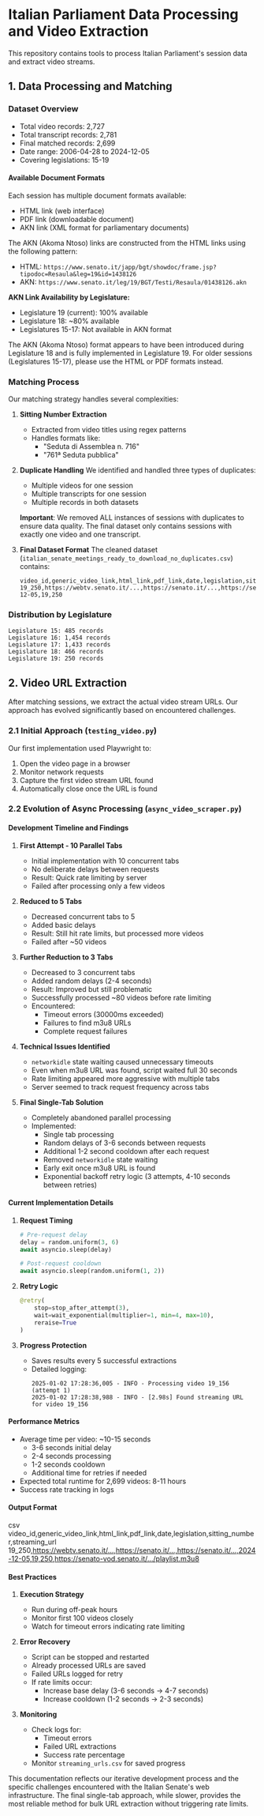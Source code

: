 # Italian Parliament Data Processing and Video Extraction

This repository contains tools to process Italian Parliament's session data and extract video streams.

## 1. Data Processing and Matching

### Dataset Overview
- Total video records: 2,727
- Total transcript records: 2,781
- Final matched records: 2,699
- Date range: 2006-04-28 to 2024-12-05
- Covering legislations: 15-19

#### Available Document Formats
Each session has multiple document formats available:
- HTML link (web interface)
- PDF link (downloadable document)
- AKN link (XML format for parliamentary documents)

The AKN (Akoma Ntoso) links are constructed from the HTML links using the following pattern:
- HTML: `https://www.senato.it/japp/bgt/showdoc/frame.jsp?tipodoc=Resaula&leg=19&id=1438126`
- AKN: `https://www.senato.it/leg/19/BGT/Testi/Resaula/01438126.akn`

**AKN Link Availability by Legislature:**
- Legislature 19 (current): 100% available
- Legislature 18: ~80% available
- Legislatures 15-17: Not available in AKN format

The AKN (Akoma Ntoso) format appears to have been introduced during Legislature 18 and is fully implemented in Legislature 19. For older sessions (Legislatures 15-17), please use the HTML or PDF formats instead.

### Matching Process

Our matching strategy handles several complexities:

1. **Sitting Number Extraction**
   - Extracted from video titles using regex patterns
   - Handles formats like:
     - "Seduta di Assemblea n. 716"
     - "761ª Seduta pubblica"

2. **Duplicate Handling**
   We identified and handled three types of duplicates:
   - Multiple videos for one session
   - Multiple transcripts for one session
   - Multiple records in both datasets
   
   **Important**: We removed ALL instances of sessions with duplicates to ensure data quality. The final dataset only contains sessions with exactly one video and one transcript.

3. **Final Dataset Format**
   The cleaned dataset (`italian_senate_meetings_ready_to_download_no_duplicates.csv`) contains:
   ```csv
   video_id,generic_video_link,html_link,pdf_link,date,legislation,sitting_number
   19_250,https://webtv.senato.it/...,https://senato.it/...,https://senato.it/...,2024-12-05,19,250
   ```

### Distribution by Legislature
```
Legislature 15: 485 records
Legislature 16: 1,454 records
Legislature 17: 1,433 records
Legislature 18: 466 records
Legislature 19: 250 records
```


## 2. Video URL Extraction

After matching sessions, we extract the actual video stream URLs. Our approach has evolved significantly based on encountered challenges.

### 2.1 Initial Approach (`testing_video.py`)
Our first implementation used Playwright to:
1. Open the video page in a browser
2. Monitor network requests
3. Capture the first video stream URL found
4. Automatically close once the URL is found

### 2.2 Evolution of Async Processing (`async_video_scraper.py`)

#### Development Timeline and Findings

1. **First Attempt - 10 Parallel Tabs**
   - Initial implementation with 10 concurrent tabs
   - No deliberate delays between requests
   - Result: Quick rate limiting by server
   - Failed after processing only a few videos

2. **Reduced to 5 Tabs**
   - Decreased concurrent tabs to 5
   - Added basic delays
   - Result: Still hit rate limits, but processed more videos
   - Failed after ~50 videos

3. **Further Reduction to 3 Tabs**
   - Decreased to 3 concurrent tabs
   - Added random delays (2-4 seconds)
   - Result: Improved but still problematic
   - Successfully processed ~80 videos before rate limiting
   - Encountered:
     - Timeout errors (30000ms exceeded)
     - Failures to find m3u8 URLs
     - Complete request failures

4. **Technical Issues Identified**
   - `networkidle` state waiting caused unnecessary timeouts
   - Even when m3u8 URL was found, script waited full 30 seconds
   - Rate limiting appeared more aggressive with multiple tabs
   - Server seemed to track request frequency across tabs

5. **Final Single-Tab Solution**
   - Completely abandoned parallel processing
   - Implemented:
     - Single tab processing
     - Random delays of 3-6 seconds between requests
     - Additional 1-2 second cooldown after each request
     - Removed `networkidle` state waiting
     - Early exit once m3u8 URL is found
     - Exponential backoff retry logic (3 attempts, 4-10 seconds between retries)

#### Current Implementation Details

1. **Request Timing**
   ```python
   # Pre-request delay
   delay = random.uniform(3, 6)
   await asyncio.sleep(delay)
   
   # Post-request cooldown
   await asyncio.sleep(random.uniform(1, 2))
   ```

2. **Retry Logic**
   ```python
   @retry(
       stop=stop_after_attempt(3),
       wait=wait_exponential(multiplier=1, min=4, max=10),
       reraise=True
   )
   ```

3. **Progress Protection**
   - Saves results every 5 successful extractions
   - Detailed logging:
     ```
     2025-01-02 17:28:36,005 - INFO - Processing video 19_156 (attempt 1)
     2025-01-02 17:28:38,988 - INFO - [2.98s] Found streaming URL for video 19_156
     ```

#### Performance Metrics
- Average time per video: ~10-15 seconds
  - 3-6 seconds initial delay
  - 2-4 seconds processing
  - 1-2 seconds cooldown
  - Additional time for retries if needed
- Expected total runtime for 2,699 videos: 8-11 hours
- Success rate tracking in logs

#### Output Format
csv
video_id,generic_video_link,html_link,pdf_link,date,legislation,sitting_number,streaming_url
19_250,https://webtv.senato.it/...,https://senato.it/...,https://senato.it/...,2024-12-05,19,250,https://senato-vod.senato.it/.../playlist.m3u8

#### Best Practices
1. **Execution Strategy**
   - Run during off-peak hours
   - Monitor first 100 videos closely
   - Watch for timeout errors indicating rate limiting

2. **Error Recovery**
   - Script can be stopped and restarted
   - Already processed URLs are saved
   - Failed URLs logged for retry
   - If rate limits occur:
     - Increase base delay (3-6 seconds → 4-7 seconds)
     - Increase cooldown (1-2 seconds → 2-3 seconds)

3. **Monitoring**
   - Check logs for:
     - Timeout errors
     - Failed URL extractions
     - Success rate percentage
   - Monitor `streaming_urls.csv` for saved progress

This documentation reflects our iterative development process and the specific challenges encountered with the Italian Senate's web infrastructure. The final single-tab approach, while slower, provides the most reliable method for bulk URL extraction without triggering rate limits.